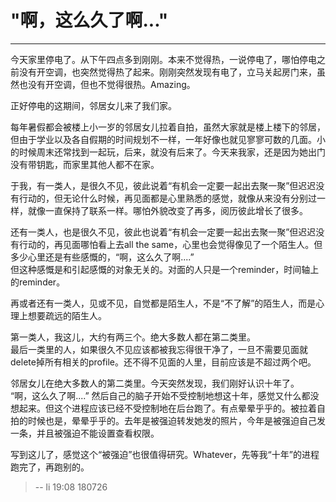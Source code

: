 # "啊，这么久了啊..."

------

今天家里停电了。从下午四点多到刚刚。本来不觉得热，一说停电了，哪怕停电之前没有开空调，也突然觉得热了起来。刚刚突然发现有电了，立马关起房门来，虽然也没有开空调，但也不觉得很热。Amazing。  

正好停电的这期间，邻居女儿来了我们家。  

每年暑假都会被楼上小一岁的邻居女儿拉着自拍，虽然大家就是楼上楼下的邻居，但由于学业以及各自假期的时间规划不一样，一年好像也就见寥寥可数的几面。小的时候周末还常找到一起玩，后来，就没有后来了。今天来我家，还是因为她出门没有带钥匙，而家里其他人都不在家。  

于我，有一类人，是很久不见，彼此说着“有机会一定要一起出去聚一聚”但迟迟没有行动的，但无论什么时候，再见面都是心里熟悉的感觉，就像从来没有分别过一样，就像一直保持了联系一样。哪怕外貌改变了再多，阅历彼此增长了很多。

还有一类人，也是很久不见，彼此也说着“有机会一定要一起出去聚一聚”但迟迟没有行动的，再见面哪怕看上去all the same，心里也会觉得像见了一个陌生人。但多少心里还是有些感慨的，“啊，这么久了啊....”  
但这种感慨是和引起感慨的对象无关的。对面的人只是一个reminder，时间轴上的reminder。  

再或者还有一类人，见或不见，自觉都是陌生人，不是“不了解”的陌生人，而是心理上想要疏远的陌生人。  

第一类人，我这儿，大约有两三个。绝大多数人都在第二类里。    
最后一类里的人，如果很久不见应该都被我忘得很干净了，一旦不需要见面就delete掉所有相关的profile。还不得不见面的人里，目前应该是不超过两个吧。

邻居女儿在绝大多数人的第二类里。今天突然发现，我们刚好认识十年了。  
“啊，这么久了啊....”
然后自己的脑子开始不受控制地想这十年，感觉又什么都没想起来。但这个进程应该已经不受控制地在后台跑了。有点晕晕乎乎的。被拉着自拍的时候也是，晕晕乎乎的。去年是被强迫转发她发的照片，今年是被强迫自己发一条，并且被强迫不能设置查看权限。  

写到这儿了，感觉这个“被强迫”也很值得研究。Whatever，先等我“十年”的进程跑完了，再跑别的。  

> -- li 19:08 180726  
